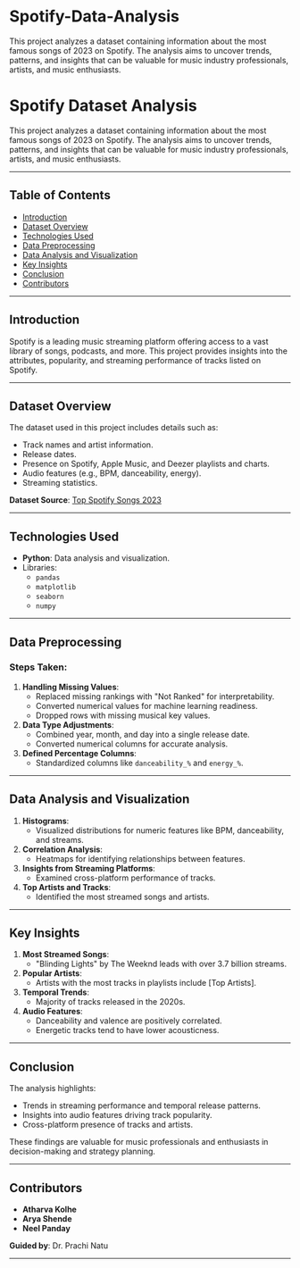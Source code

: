 # Spotify-Data-Analysis
This project analyzes a dataset containing information about the most famous songs of 2023 on Spotify. The analysis aims to uncover trends, patterns, and insights that can be valuable for music industry professionals, artists, and music enthusiasts.

# Spotify Dataset Analysis

This project analyzes a dataset containing information about the most famous songs of 2023 on Spotify. The analysis aims to uncover trends, patterns, and insights that can be valuable for music industry professionals, artists, and music enthusiasts.

---

## Table of Contents
- [Introduction](#introduction)
- [Dataset Overview](#dataset-overview)
- [Technologies Used](#technologies-used)
- [Data Preprocessing](#data-preprocessing)
- [Data Analysis and Visualization](#data-analysis-and-visualization)
- [Key Insights](#key-insights)
- [Conclusion](#conclusion)
- [Contributors](#contributors)

---

## Introduction

Spotify is a leading music streaming platform offering access to a vast library of songs, podcasts, and more. This project provides insights into the attributes, popularity, and streaming performance of tracks listed on Spotify.

---

## Dataset Overview

The dataset used in this project includes details such as:
- Track names and artist information.
- Release dates.
- Presence on Spotify, Apple Music, and Deezer playlists and charts.
- Audio features (e.g., BPM, danceability, energy).
- Streaming statistics.

**Dataset Source**: [Top Spotify Songs 2023](https://www.kaggle.com/datasets/nelgiriyewithana/top-spotify-songs-2023)

---

## Technologies Used

- **Python**: Data analysis and visualization.
- Libraries:
  - `pandas`
  - `matplotlib`
  - `seaborn`
  - `numpy`

---

## Data Preprocessing

### Steps Taken:
1. **Handling Missing Values**:
   - Replaced missing rankings with "Not Ranked" for interpretability.
   - Converted numerical values for machine learning readiness.
   - Dropped rows with missing musical key values.
2. **Data Type Adjustments**:
   - Combined year, month, and day into a single release date.
   - Converted numerical columns for accurate analysis.
3. **Defined Percentage Columns**:
   - Standardized columns like `danceability_%` and `energy_%`.

---

## Data Analysis and Visualization

1. **Histograms**:
   - Visualized distributions for numeric features like BPM, danceability, and streams.
2. **Correlation Analysis**:
   - Heatmaps for identifying relationships between features.
3. **Insights from Streaming Platforms**:
   - Examined cross-platform performance of tracks.
4. **Top Artists and Tracks**:
   - Identified the most streamed songs and artists.

---

## Key Insights

1. **Most Streamed Songs**:
   - "Blinding Lights" by The Weeknd leads with over 3.7 billion streams.
2. **Popular Artists**:
   - Artists with the most tracks in playlists include [Top Artists].
3. **Temporal Trends**:
   - Majority of tracks released in the 2020s.
4. **Audio Features**:
   - Danceability and valence are positively correlated.
   - Energetic tracks tend to have lower acousticness.

---

## Conclusion

The analysis highlights:
- Trends in streaming performance and temporal release patterns.
- Insights into audio features driving track popularity.
- Cross-platform presence of tracks and artists.

These findings are valuable for music professionals and enthusiasts in decision-making and strategy planning.

---

## Contributors

- **Atharva Kolhe**
- **Arya Shende**
- **Neel Panday**

**Guided by**: Dr. Prachi Natu

---

